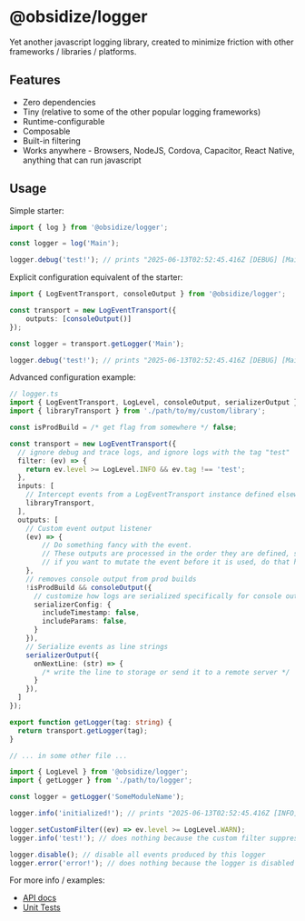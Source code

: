 # @obsidize/logger

Yet another javascript logging library, created to minimize friction with other frameworks / libraries / platforms.

## Features

- Zero dependencies
- Tiny (relative to some of the other popular logging frameworks)
- Runtime-configurable
- Composable
- Built-in filtering
- Works anywhere - Browsers, NodeJS, Cordova, Capacitor, React Native, anything that can run javascript

## Usage

Simple starter:

```typescript
import { log } from '@obsidize/logger';

const logger = log('Main');

logger.debug('test!'); // prints "2025-06-13T02:52:45.416Z [DEBUG] [Main] test!" to the console
```

Explicit configuration equivalent of the starter:

```typescript
import { LogEventTransport, consoleOutput } from '@obsidize/logger';

const transport = new LogEventTransport({
	outputs: [consoleOutput()]
});

const logger = transport.getLogger('Main');

logger.debug('test!'); // prints "2025-06-13T02:52:45.416Z [DEBUG] [Main] test!" to the console
```

Advanced configuration example:

```typescript
// logger.ts
import { LogEventTransport, LogLevel, consoleOutput, serializerOutput } from '@obsidize/logger';
import { libraryTransport } from './path/to/my/custom/library';

const isProdBuild = /* get flag from somewhere */ false;

const transport = new LogEventTransport({
  // ignore debug and trace logs, and ignore logs with the tag "test"
  filter: (ev) => {
    return ev.level >= LogLevel.INFO && ev.tag !== 'test';
  },
  inputs: [
	// Intercept events from a LogEventTransport instance defined elsewhere
	libraryTransport,
  ],
  outputs: [
	// Custom event output listener
	(ev) => {
		// Do something fancy with the event.
		// These outputs are processed in the order they are defined, so
		// if you want to mutate the event before it is used, do that here.
	},
	// removes console output from prod builds
    !isProdBuild && consoleOutput({
	  // customize how logs are serialized specifically for console output
      serializerConfig: {
        includeTimestamp: false,
        includeParams: false,
      }
    }),
	// Serialize events as line strings
    serializerOutput({
      onNextLine: (str) => {
        /* write the line to storage or send it to a remote server */
      }
    }),
  ]
});

export function getLogger(tag: string) {
  return transport.getLogger(tag);
}

// ... in some other file ...

import { LogLevel } from '@obsidize/logger';
import { getLogger } from './path/to/logger';

const logger = getLogger('SomeModuleName');

logger.info('initialized!'); // prints "2025-06-13T02:52:45.416Z [INFO] [SomeModuleName] initialized!"

logger.setCustomFilter((ev) => ev.level >= LogLevel.WARN);
logger.info('test!'); // does nothing because the custom filter suppresses debug logs

logger.disable(); // disable all events produced by this logger
logger.error('error!'); // does nothing because the logger is disabled
```

For more info / examples:

- [API docs](https://jospete.github.io/obsidize-logger/)
- [Unit Tests](https://github.com/jospete/obsidize-logger/tree/main/src)
